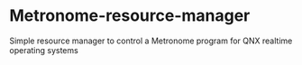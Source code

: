 # Metronome-resource-manager
Simple resource manager to control a Metronome program for QNX realtime operating systems
